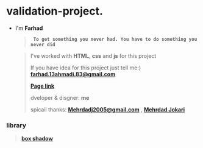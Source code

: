 # validation-project.

- I'm **Farhad**

  > **` To get something you never had. You have to do something you never did`**
  
  >I've worked with **HTML**, **css** and **js** for this project
  >
  >If you have idea for this project just tell me:) **farhad.13ahmadi.83@gmail.com**
  >
  >**[Page link](https://feri-punisher.github.io/validation-project/)**
  >
  >dveloper & disgner: **me**
  >
  >spicail thanks:   **Mehrdadj2005@gmail.com** , **[Mehrdad Jokari](https://github.com/mehrdadj2005)**
### library
  > **[box shadow](https://getcssscan.com/css-box-shadow-examples)**
